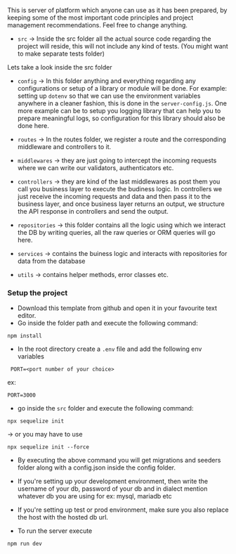 This is server of platform which anyone can use as it has been prepared, by keeping some of the most important code principles and project management recommendations. Feel free to change anything.

 - `src` -> Inside the src folder all the actual source code regarding the project will reside, this will not include any kind of tests. (You might want to make separate tests folder)

Lets take a look inside the src folder

- `config` -> In this folder anything and everything regarding any configurations or setup of a library or module will be done. For example: setting up `dotenv` so that we can use the environment variables anywhere in a cleaner fashion, this is done in the `server-config.js`. One more example can be to setup you logging library that can help you to prepare meaningful logs, so configuration for this library should also be done here.

- `routes` -> In the routes folder, we register a route and the corresponding middleware and controllers to it.

- `middlewares` -> they are just going to intercept the incoming requests where we can write our validators, authenticators etc.

- `controllers` -> they are kind of the last middlewares as post them you call you business layer to execute the budiness logic. In controllers we just receive the incoming requests and data and then pass it to the business layer, and once business layer returns an output, we structure the API response in controllers and send the output.

- `repositories` -> this folder contains all the logic using which we interact the DB by writing queries, all the raw queries or ORM queries will go here.

- `services` -> contains the buiness logic and interacts with repositories for data from the database

- `utils` -> contains helper methods, error classes etc.

### Setup the project
- Download this template from github and open it in your favourite text editor.
- Go inside the folder path and execute the following command:
```
npm install
```
- In the root directory create a `.env` file and add the following env variables
```
 PORT=<port number of your choice>
```
ex:
```
PORT=3000
```
- go inside the `src` folder and execute the following command:
```
npx sequelize init
```
-> or you may have to use
```
npx sequelize init --force
```

- By executing the above command you will get migrations and seeders folder along with a config.json inside the config folder.

- If you're setting up your development environment, then write the username of your db, password of your db and in dialect mention whatever db you are using for ex: mysql, mariadb etc

- If you're setting up test or prod environment, make sure you also replace the host with the hosted db url.

- To run the server execute
```
npm run dev
```
